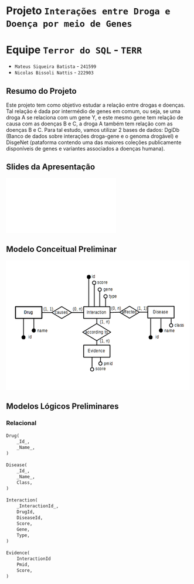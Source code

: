 # Projeto `Interações entre Droga e Doença por meio de Genes`

# Equipe `Terror do SQL` - `TERR`

* `Mateus Siqueira Batista` - `241599`
* `Nicolas Bissoli Nattis` - `222903`

## Resumo do Projeto

Este projeto tem como objetivo estudar a relação entre drogas e doenças. Tal relação é dada por intermédio de genes em comum, ou seja, se uma droga A se relaciona com um gene Y, e este mesmo gene tem relação de causa com as doenças B e C, a droga A também tem relação com as doenças B e C. Para tal estudo, vamos utilizar 2 bases de dados: DgiDb (Banco de dados sobre interações droga-gene e o genoma drogável) e DisgeNet (pataforma contendo uma das maiores coleções publicamente disponíveis de genes e variantes associados a doenças humana).

## Slides da Apresentação

![Slides](slides/Slides.pdf)

## Modelo Conceitual Preliminar

![ER](images/conceitual.png)

## Modelos Lógicos Preliminares

### Relacional

~~~
Drug(
    _Id_,
    _Name_,
)

Disease(
    _Id_,
    _Name_,
    Class,
)

Interaction(
    _InteractionId_,
    DrugId,
    DiseaseId,
    Score,
    Gene,
    Type,
)
            
Evidence(
    InteractionId
    Pmid,
    Score,
)
~~~
